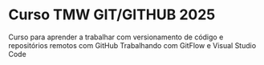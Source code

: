 # Curso TMW GIT/GITHUB 2025

Curso para aprender a trabalhar com versionamento de código e repositórios remotos com GitHub
Trabalhando com GitFlow e Visual Studio Code
